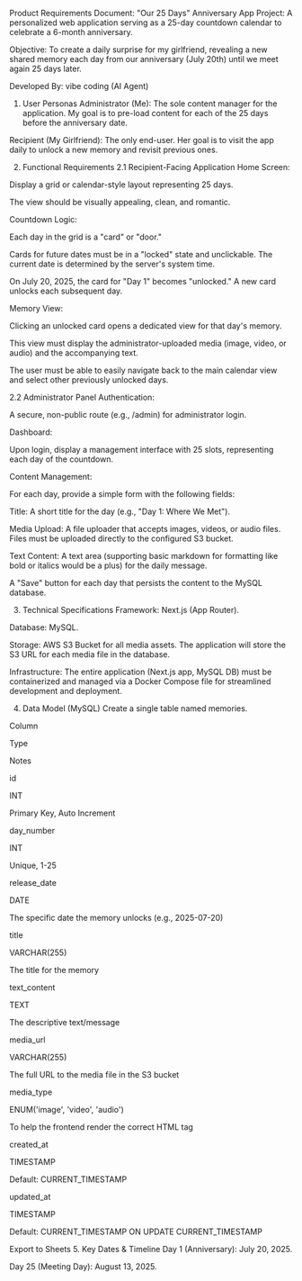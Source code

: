 Product Requirements Document: "Our 25 Days" Anniversary App
Project: A personalized web application serving as a 25-day countdown calendar to celebrate a 6-month anniversary.

Objective: To create a daily surprise for my girlfriend, revealing a new shared memory each day from our anniversary (July 20th) until we meet again 25 days later.

Developed By: vibe coding (AI Agent)

1. User Personas
Administrator (Me): The sole content manager for the application. My goal is to pre-load content for each of the 25 days before the anniversary date.

Recipient (My Girlfriend): The only end-user. Her goal is to visit the app daily to unlock a new memory and revisit previous ones.

2. Functional Requirements
2.1 Recipient-Facing Application
Home Screen:

Display a grid or calendar-style layout representing 25 days.

The view should be visually appealing, clean, and romantic.

Countdown Logic:

Each day in the grid is a "card" or "door."

Cards for future dates must be in a "locked" state and unclickable. The current date is determined by the server's system time.

On July 20, 2025, the card for "Day 1" becomes "unlocked." A new card unlocks each subsequent day.

Memory View:

Clicking an unlocked card opens a dedicated view for that day's memory.

This view must display the administrator-uploaded media (image, video, or audio) and the accompanying text.

The user must be able to easily navigate back to the main calendar view and select other previously unlocked days.

2.2 Administrator Panel
Authentication:

A secure, non-public route (e.g., /admin) for administrator login.

Dashboard:

Upon login, display a management interface with 25 slots, representing each day of the countdown.

Content Management:

For each day, provide a simple form with the following fields:

Title: A short title for the day (e.g., "Day 1: Where We Met").

Media Upload: A file uploader that accepts images, videos, or audio files. Files must be uploaded directly to the configured S3 bucket.

Text Content: A text area (supporting basic markdown for formatting like bold or italics would be a plus) for the daily message.

A "Save" button for each day that persists the content to the MySQL database.

3. Technical Specifications
Framework: Next.js (App Router).

Database: MySQL.

Storage: AWS S3 Bucket for all media assets. The application will store the S3 URL for each media file in the database.

Infrastructure: The entire application (Next.js app, MySQL DB) must be containerized and managed via a Docker Compose file for streamlined development and deployment.

4. Data Model (MySQL)
Create a single table named memories.

Column

Type

Notes

id

INT

Primary Key, Auto Increment

day_number

INT

Unique, 1-25

release_date

DATE

The specific date the memory unlocks (e.g., 2025-07-20)

title

VARCHAR(255)

The title for the memory

text_content

TEXT

The descriptive text/message

media_url

VARCHAR(255)

The full URL to the media file in the S3 bucket

media_type

ENUM('image', 'video', 'audio')

To help the frontend render the correct HTML tag

created_at

TIMESTAMP

Default: CURRENT_TIMESTAMP

updated_at

TIMESTAMP

Default: CURRENT_TIMESTAMP ON UPDATE CURRENT_TIMESTAMP


Export to Sheets
5. Key Dates & Timeline
Day 1 (Anniversary): July 20, 2025.

Day 25 (Meeting Day): August 13, 2025.
